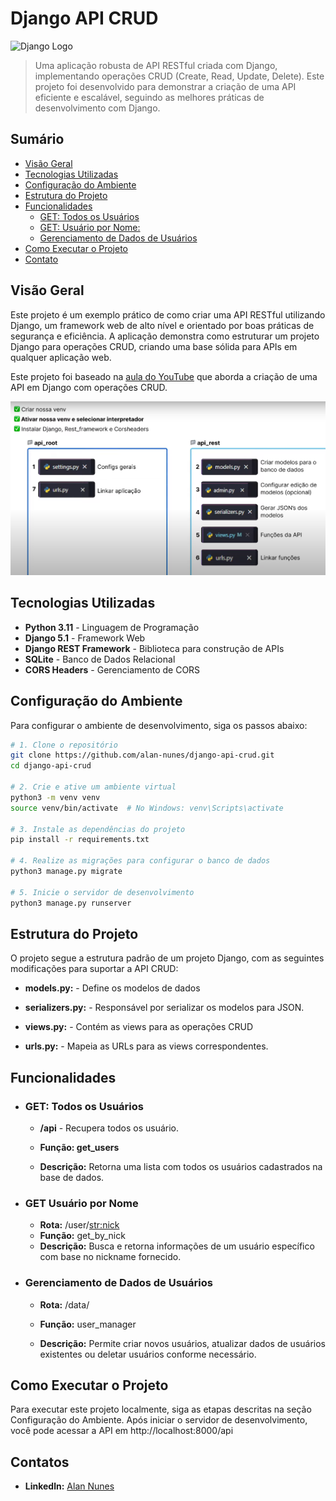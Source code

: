 # Django API CRUD

![Django Logo](https://www.djangoproject.com/m/img/logos/django-logo-negative.png)

> Uma aplicação robusta de API RESTful criada com Django, implementando operações CRUD (Create, Read, Update, Delete). Este projeto foi desenvolvido para demonstrar a criação de uma API eficiente e escalável, seguindo as melhores práticas de desenvolvimento com Django.

## Sumário

- [Visão Geral](#visão-geral)
- [Tecnologias Utilizadas](#tecnologias-utilizadas)
- [Configuração do Ambiente](#configuração-do-ambiente)
- [Estrutura do Projeto](#estrutura-do-projeto)
- [Funcionalidades](#funcionalidades)
  - [GET: Todos os Usuários](#get-todos-os-usuários)
  - [GET: Usuário por Nome:](#get-usuário-por-nome)
  - [Gerenciamento de Dados de Usuários](#gerenciamento-de-dados-de-usuários)
- [Como Executar o Projeto](#como-executar-o-projeto)
- [Contato](#contato)

## Visão Geral

Este projeto é um exemplo prático de como criar uma API RESTful utilizando Django, um framework web de alto nível e orientado por boas práticas de segurança e eficiência. A aplicação demonstra como estruturar um projeto Django para operações CRUD, criando uma base sólida para APIs em qualquer aplicação web.

Este projeto foi baseado na [aula do YouTube](https://www.youtube.com/watch?v=Q2tEqNfgIXM) que aborda a criação de uma API em Django com operações CRUD. 

![Estrutura do Projeto](./image.png)

## Tecnologias Utilizadas

- **Python 3.11** - Linguagem de Programação
- **Django 5.1** - Framework Web
- **Django REST Framework** - Biblioteca para construção de APIs
- **SQLite** - Banco de Dados Relacional
- **CORS Headers** - Gerenciamento de CORS

## Configuração do Ambiente

Para configurar o ambiente de desenvolvimento, siga os passos abaixo:

```bash
# 1. Clone o repositório
git clone https://github.com/alan-nunes/django-api-crud.git
cd django-api-crud

# 2. Crie e ative um ambiente virtual
python3 -m venv venv
source venv/bin/activate  # No Windows: venv\Scripts\activate

# 3. Instale as dependências do projeto
pip install -r requirements.txt

# 4. Realize as migrações para configurar o banco de dados
python3 manage.py migrate

# 5. Inicie o servidor de desenvolvimento
python3 manage.py runserver
```

## Estrutura do Projeto

O projeto segue a estrutura padrão de um projeto Django, com as seguintes modificações para suportar a API CRUD:

- **models.py:** - Define os modelos de dados

- **serializers.py:** - Responsável por serializar os modelos para JSON.

- **views.py:** - Contém as views para as operações CRUD

- **urls.py:** - Mapeia as URLs para as views correspondentes.

## Funcionalidades
- ### GET: Todos os Usuários
    - **/api** - Recupera todos os usuário.

    - **Função: get_users**

    - **Descrição:** Retorna uma lista com todos os usuários cadastrados na base de dados.

- ### GET Usuário por Nome
    - **Rota:** /user/<str:nick>
    - **Função:** get_by_nick
    - **Descrição:** Busca e retorna informações de um usuário específico com base no nickname fornecido.

- ### Gerenciamento de Dados de Usuários
    - **Rota:** /data/

    - **Função:** user_manager

    - **Descrição:** Permite criar novos usuários, atualizar dados de usuários existentes ou deletar usuários conforme necessário.

## Como Executar o Projeto
Para executar este projeto localmente, siga as etapas descritas na seção Configuração do Ambiente. Após iniciar o servidor de desenvolvimento, você pode acessar a API em http://localhost:8000/api


## Contatos
 - **Linkedln:** [Alan Nunes](https://www.linkedin.com/in/alan-sn/)
